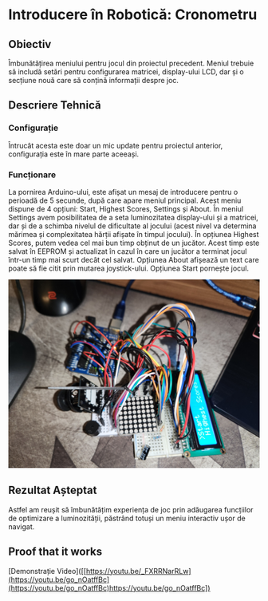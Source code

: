 
# Introducere în Robotică: Cronometru

## Obiectiv
Îmbunătățirea meniului pentru jocul din proiectul precedent. Meniul trebuie să includă setări pentru configurarea matricei, display-ului LCD, dar și o secțiune nouă care să conțină informații despre joc.

## Descriere Tehnică

### Configurație

Întrucât acesta este doar un mic update pentru proiectul anterior, configurația este în mare parte aceeași.

### Funcționare

La pornirea Arduino-ului, este afișat un mesaj de introducere pentru o perioadă de 5 secunde, după care apare meniul principal. Acest meniu dispune de 4 opțiuni: Start, Highest Scores, Settings și About. În meniul Settings avem posibilitatea de a seta luminozitatea display-ului și a matricei, dar și de a schimba nivelul de dificultate al jocului (acest nivel va determina mărimea și complexitatea hărții afișate în timpul jocului). În opțiunea Highest Scores, putem vedea cel mai bun timp obținut de un jucător. Acest timp este salvat în EEPROM și actualizat în cazul în care un jucător a terminat jocul într-un timp mai scurt decât cel salvat. Opțiunea About afișează un text care poate să fie citit prin mutarea joystick-ului. Opțiunea Start pornește jocul.

![Centred Image](../../media/Project5.jpg)

## Rezultat Așteptat

Astfel am reușit să îmbunătățim experiența de joc prin adăugarea funcțiilor de optimizare a luminozității, păstrând totuși un meniu interactiv ușor de navigat.

## Proof that it works

[Demonstrație Video]([[https://youtu.be/_FXRRNarRLw](https://youtu.be/go_nOatffBc](https://youtu.be/go_nOatffBc)https://youtu.be/go_nOatffBc])
